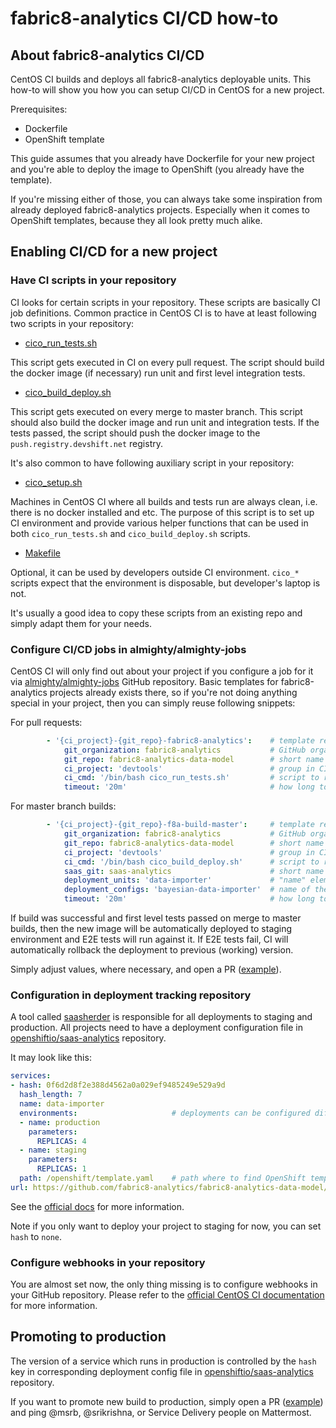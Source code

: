 # fabric8-analytics CI/CD how-to

## About fabric8-analytics CI/CD

CentOS CI builds and deploys all fabric8-analytics deployable units.
This how-to will show you how you can setup CI/CD in CentOS for a new project.

Prerequisites:
- Dockerfile
- OpenShift template

This guide assumes that you already have Dockerfile for your new project
and you're able to deploy the image to OpenShift (you already have the template).

If you're missing either of those, you can always take some inspiration from already deployed fabric8-analytics projects.
Especially when it comes to OpenShift templates, because they all look pretty much alike.


## Enabling CI/CD for a new project

### Have CI scripts in your repository

CI looks for certain scripts in your repository. These scripts are basically CI job definitions.
Common practice in CentOS CI is to have at least following two scripts in your repository:

* [cico_run_tests.sh](https://github.com/fabric8-analytics/fabric8-analytics-pgbouncer/blob/master/cico_run_tests.sh)

This script gets executed in CI on every pull request. The script should build the docker image (if necessary) run unit and first level integration tests.

* [cico_build_deploy.sh](https://github.com/fabric8-analytics/fabric8-analytics-pgbouncer/blob/master/cico_build_deploy.sh)

This script gets executed on every merge to master branch. This script should also build the docker image and run unit and integration tests.
If the tests passed, the script should push the docker image to the `push.registry.devshift.net` registry.


It's also common to have following auxiliary script in your repository:

* [cico_setup.sh](https://github.com/fabric8-analytics/fabric8-analytics-pgbouncer/blob/master/cico_setup.sh)

Machines in CentOS CI where all builds and tests run are always clean, i.e. there is no docker installed and etc.
The purpose of this script is to set up CI environment and provide various helper functions that can be used in both `cico_run_tests.sh` and `cico_build_deploy.sh` scripts.

* [Makefile](https://github.com/fabric8-analytics/fabric8-analytics-pgbouncer/blob/master/Makefile)

Optional, it can be used by developers outside CI environment. `cico_*` scripts expect that the environment is disposable, but developer's laptop is not.

It's usually a good idea to copy these scripts from an existing repo and simply adapt them for your needs.


### Configure CI/CD jobs in almighty/almighty-jobs

CentOS CI will only find out about your project if you configure a job for it via [almighty/almighty-jobs](https://github.com/almighty/almighty-jobs) GitHub repository.
Basic templates for fabric8-analytics projects already exists there, so if you're not doing anything special in your project,
then you can simply reuse following snippets:

For pull requests:
```yaml
        - '{ci_project}-{git_repo}-fabric8-analytics':    # template reference, keep intact
            git_organization: fabric8-analytics           # GitHub organization where your project lives
            git_repo: fabric8-analytics-data-model        # short name of the GitHub repository
            ci_project: 'devtools'                        # group in CI, keep intact
            ci_cmd: '/bin/bash cico_run_tests.sh'         # script to run on pull requests
            timeout: '20m'                                # how long to wait before giving up (reaching the time limit will fail the test/build)
```

For master branch builds:
```yaml
        - '{ci_project}-{git_repo}-f8a-build-master':     # template reference, keep intact
            git_organization: fabric8-analytics           # GitHub organization where your project lives
            git_repo: fabric8-analytics-data-model        # short name of the GitHub repository
            ci_project: 'devtools'                        # group in CI, keep intact
            ci_cmd: '/bin/bash cico_build_deploy.sh'      # script to run on merge to master
            saas_git: saas-analytics                      # short name of the GitHub repository for tracking deployments; always [saas-analytics](https://github.com/openshiftio/saas-analytics)
            deployment_units: 'data-importer'             # "name" element from the saas-analytics configuration file, e.g.: https://github.com/openshiftio/saas-analytics/blob/master/bay-services/data-importer.yaml#L4
            deployment_configs: 'bayesian-data-importer'  # name of the OpenShift deployment config, e.g.: https://github.com/fabric8-analytics/fabric8-analytics-data-model/blob/f058982e7b75dccf97b5adec9ea975530a1731fe/openshift/template.yaml#L29
            timeout: '20m'                                # how long to wait before giving up (reaching the time limit will fail the test/build)
```

If build was successful and first level tests passed on merge to master builds, then the new image will be automatically deployed
to staging environment and E2E tests will run against it.
If E2E tests fail, CI will automatically rollback the deployment to previous (working) version.

Simply adjust values, where necessary, and open a PR
([example](https://github.com/almighty/almighty-jobs/pull/271/commits/2fe60ee7e0881d026889da2b67313a71869b8c85)).

### Configuration in deployment tracking repository

A tool called [saasherder](https://github.com/openshiftio/saasherder) is responsible for all deployments to staging and production.
All projects need to have a deployment configuration file in
[openshiftio/saas-analytics](https://github.com/openshiftio/saas-analytics/tree/master/bay-services) repository.

It may look like this:

```yaml
services:
- hash: 0f6d2d8f2e388d4562a0a029ef9485249e529a9d
  hash_length: 7
  name: data-importer
  environments:                     # deployments can be configured differently in staging and production
  - name: production
    parameters:
      REPLICAS: 4
  - name: staging
    parameters:
      REPLICAS: 1
  path: /openshift/template.yaml    # path where to find OpenShift template in the repository
url: https://github.com/fabric8-analytics/fabric8-analytics-data-model/
```

See the [official docs](https://github.com/openshiftio/saasherder#service-yaml) for more information.

Note if you only want to deploy your project to staging for now, you can set `hash` to `none`.


### Configure webhooks in your repository

You are almost set now, the only thing missing is to configure webhooks in your GitHub repository.
Please refer to the [official CentOS CI documentation](https://wiki.centos.org/QaWiki/CI/GithubIntegration) for more information.


## Promoting to production

The version of a service which runs in production is controlled by the `hash` key in corresponding deployment config file
in [openshiftio/saas-analytics](https://github.com/openshiftio/saas-analytics/tree/master/bay-services) repository.

If you want to promote new build to production, simply open a PR
([example](https://github.com/openshiftio/saas-analytics/pull/67/commits/215f0f06998f3659d65f6962fb9aa2bcc2fe4db9))
and ping @msrb, @srikrishna, or Service Delivery people on Mattermost.

